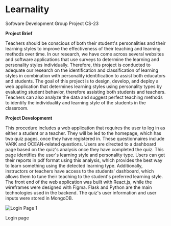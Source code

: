 # Learnality
Software Development Group Project CS-23

**Project Brief**

Teachers should be conscious of both their student's personalities and their learning styles to improve the effectiveness of their teaching and learning methods over time.  In our research, we have come across several websites and software applications that use surveys to determine the learning and personality styles individually.  Therefore, this project is conducted to adequate our research on the identification and classification of learning styles in combination with personality identification to assist both educators and students. The goal of this project is to design, develop, and deploy a web application that determines learning styles using personality types by evaluating student behavior, therefore assisting both students and teachers. Teachers can also analyze the data and suggest perfect teaching methods to identify the individuality and learning style of the students in the classroom.


**Project Developmemt**

This procedure includes a web application that requires the user to log in as either a student or a teacher. They will be led to the homepage, which has two quiz pages, once they have registered in. These questionnaires include VARK and OCEAN-related questions. Users are directed to a dashboard page based on the quiz's analysis once they have completed the quiz. This page identifies the user's learning style and personality type. Users can get their reports in pdf format using this analysis, which provides the best way to learn something using the detected learning type. Additionally, instructors or teachers have access to the students' dashboard, which allows them to tune their teaching to the student's preferred learning style. The front end of the web application was built with React.js, while the wireframes were designed with Figma. Flask and Python are the main technologies used in the backend. The quiz's user information and user inputs were stored in MongoDB.

![Login Page 1](https://user-images.githubusercontent.com/99184773/166165603-96bf58f4-7d2b-42b9-a239-3b35a1c00be1.PNG)

Login page
